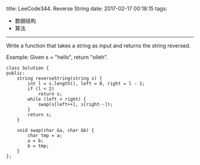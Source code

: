 title: LeeCode344. Reverse String
date: 2017-02-17 00:18:15
tags:
- 数据结构
- 算法
---

Write a function that takes a string as input and returns the string reversed.

Example:
Given s = "hello", return "olleh".

```
class Solution {
public:
    string reverseString(string s) {
        int l = s.length(), left = 0, right = l - 1;
        if (l < 2)
            return s;
        while (left < right) {
            swap(s[left++], s[right--]);
        }
        return s;
    }
    
    void swap(char &a, char &b) {
        char tmp = a;
        a = b;
        b = tmp;
    }
};
```